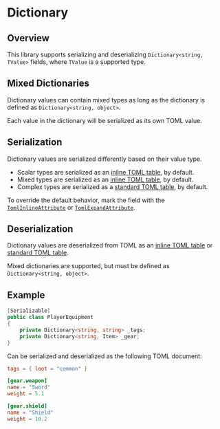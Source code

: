 # Dictionary

## Overview

This library supports serializing and deserializing `Dictionary<string, TValue>` fields, where `TValue` is a supported type.

## Mixed Dictionaries

Dictionary values can contain mixed types as long as the dictionary is defined as `Dictionary<string, object>`.

Each value in the dictionary will be serialized as its own TOML value.

## Serialization

Dictionary values are serialized differently based on their value type.

- Scalar types are serialized as an [inline TOML table](https://toml.io/en/v1.0.0#inline-table), by default.
- Mixed types are serialized as an [inline TOML table](https://toml.io/en/v1.0.0#inline-table), by default.
- Complex types are serialized as a [standard TOML table](https://toml.io/en/v1.0.0#table), by default.

To override the default behavior, mark the field with the [`TomlInlineAttribute`](../attributes/toml-inline-attribute.md) or [`TomlExpandAttribute`](../attributes/toml-expand-attribute.md).

## Deserialization

Dictionary values are deserialized from TOML as an [inline TOML table](https://toml.io/en/v1.0.0#inline-table) or [standard TOML table](https://toml.io/en/v1.0.0#table).

Mixed dictionaries are supported, but must be defined as `Dictionary<string, object>`.

## Example

```csharp
[Serializable]
public class PlayerEquipment
{
    private Dictionary<string, string> _tags;
    private Dictionary<string, Item> _gear;
}
```

Can be serialized and deserialized as the following TOML document:

```toml
tags = { loot = "common" }

[gear.weapon]
name = "Sword"
weight = 5.1

[gear.shield]
name = "Shield"
weight = 10.2
```

